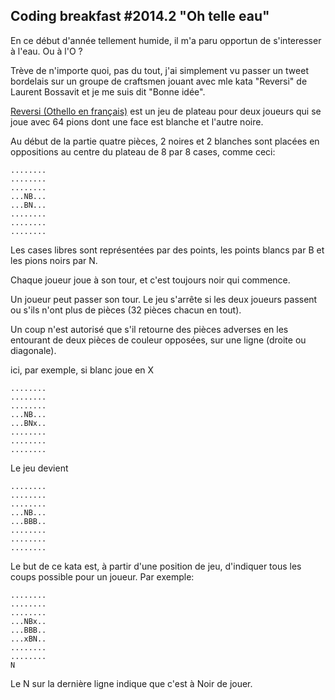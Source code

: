 Coding breakfast #2014.2 "Oh telle eau"
--

En ce début d'année tellement humide, il m'a paru opportun de s'interesser à l'eau. Ou à l'O ?

Trève de n'importe quoi, pas du tout, j'ai simplement vu passer un tweet bordelais sur un groupe de craftsmen jouant avec mle kata "Reversi" de Laurent Bossavit et je me suis dit "Bonne idée".

[Reversi (Othello en français)](http://fr.wikipedia.org/wiki/Reversi "Voir article sur Wikipedia") est un jeu de plateau pour deux joueurs qui se joue avec 64 pions dont une face est blanche et l'autre noire.

Au début de la partie quatre pièces, 2 noires et 2 blanches sont placées en oppositions au centre du plateau de 8 par 8 cases, comme ceci:
  
    ........
    ........
    ........
    ...NB...
    ...BN...
    ........
    ........
    ........
     
Les cases libres sont représentées par des points, les points blancs par B et les pions noirs par N.

Chaque joueur joue à son tour, et c'est toujours noir qui commence.

Un joueur peut passer son tour. Le jeu s'arrête si les deux joueurs passent ou s'ils n'ont plus de pièces (32 pièces chacun en tout).

Un coup n'est autorisé que s'il retourne des pièces adverses en les entourant de deux pièces de couleur opposées, sur une ligne (droite ou diagonale).

ici, par exemple, si blanc joue en X

    ........
    ........
    ........
    ...NB...
    ...BNx..
    ........
    ........
    ........

Le jeu devient

    ........
    ........
    ........
    ...NB...
    ...BBB..
    ........
    ........
    ........

Le but de ce kata est, à partir d'une position de jeu, d'indiquer tous les coups possible pour un joueur. Par exemple:

    ........
    ........
    ........
    ...NBx..
    ...BBB..
    ...xBN..
    ........
    ........
    N
Le N sur la dernière ligne indique que c'est à Noir de jouer.
    